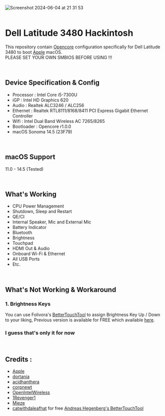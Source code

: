 ![Screenshot 2024-06-04 at 21 31 53](https://github.com/loonaticdota/Dell-Latitude-3480-Hackintosh/assets/30998541/78fcbe52-f53f-4833-a6cc-0c33b3b42ae4)
<br/>
<br/>
# Dell Latitude 3480 Hackintosh

This repository contain [Opencore](https://github.com/acidanthera/OpenCorePkg) configuration specifically for Dell Latitude 3480 to boot [Apple](https://github.com/apple) macOS.
<br />PLEASE SET YOUR OWN SMBIOS BEFORE USING !!!

<br />

## Device Specification & Config

- Processor : Intel Core i5-7300U
- iGP : Intel HD Graphics 620
- Audio : Realtek ALC3246 / ALC256
- Ethernet : Realtek RTL8111/8168/8411 PCI Express Gigabit Ethernet Controller
- Wifi : Intel Dual Band Wireless AC 7265/8265
- Bootloader : Opencore r1.0.0
- macOS Sonoma 14.5 (23F79)

<br />

## macOS Support

11.0 - 14.5 (Tested)

<br />

## What's Working

- CPU Power Management
- Shutdown, Sleep and Restart
- QE/CI
- Internal Speaker, Mic and External Mic
- Battery Indicator
- Bluetooth
- Brightness
- Touchpad
- HDMI Out & Audio
- Onboard Wi-Fi & Ethernet
- All USB Ports
- Etc.

<br />

## What's Not Working & Workaround

### 1. Brightness Keys 

You can use Folivora's [BetterTouchTool](https://folivora.ai/downloads) to assign Brightness Key Up / Down to your liking, Previous version is available for FREE which available [here](https://boastr.net/legacy_source_code.zip).

### I guess that's only it for now 

<br/>

## Credits :
- [Apple](https://github.com/apple)
- [dortania](https://github.com/dortania)
- [acidhanthera](https://github.com/acidanthera)
- [corpnewt](https://github.com/corpnewt)
- [OpenIntelWireless](https://github.com/OpenIntelWireless)
- [1Revenger1](https://github.com/1Revenger1/)
- [Mieze](https://github.com/Mieze/)
- [catwithdaleafhat](https://www.reddit.com/user/catwithdaleafhat/) for free [Andreas Hegenberg's BetterTouchTool](https://folivora.ai/downloads) 
